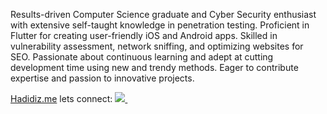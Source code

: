 Results-driven Computer Science graduate and Cyber Security enthusiast with extensive self-taught knowledge in
penetration testing. Proficient in Flutter for creating user-friendly iOS and Android apps. Skilled in vulnerability
assessment, network sniffing, and optimizing websites for SEO. Passionate about continuous learning and adept
at cutting development time using new and trendy methods. Eager to contribute expertise and passion to
innovative projects.

<a href="http://hadidiz.me">Hadidiz.me</a> 
lets connect: <a href="https://www.linkedin.com/in/ahmed-elhadidi/">
    <img src="https://img.shields.io/badge/linkedin-%230077B5.svg?&style=for-the-badge&logo=linkedin&logoColor=white" />
  </a>&nbsp;&nbsp;
